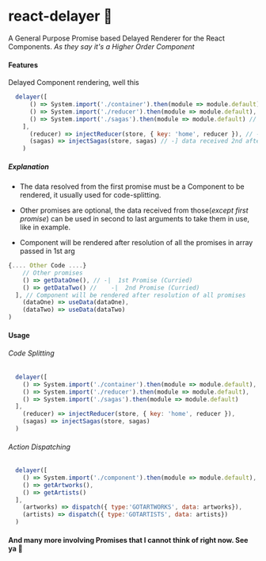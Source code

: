 #  react-delayer 🐢

A General Purpose Promise based Delayed Renderer for the React Components.
_As they say it's a Higher Order Component_

#### Features

Delayed Component rendering, well this

```javascript
  delayer([
      () => System.import('./container').then(module => module.default), // Component to be rendered
      () => System.import('./reducer').then(module => module.default), // -|  1st Promise (Curried)
      () => System.import('./sagas').then(module => module.default) //    -|  2nd Promise (Curried)
    ],
      (reducer) => injectReducer(store, { key: 'home', reducer }), // -] data received 1st after promise resolution
      (sagas) => injectSagas(store, sagas) // -] data received 2nd after promise resolution
    )
```

##### Explanation

- The data resolved from the first promise must be a Component to be rendered, it usually used for code-splitting.

- Other promises are optional, the data received from those(_except first promise_) can be used in second to last arguments to take them in use, like in example.

- Component will be rendered after resolution of all the promises in array passed in 1st arg

```javascript
{.... Other Code ....}
    // Other promises
    () => getDataOne(), // -|  1st Promise (Curried)
    () => getDataTwo() //    -|  2nd Promise (Curried)
  ], // Component will be rendered after resolution of all promises
    (dataOne) => useData(dataOne),
    (dataTwo) => useData(dataTwo)
)

```

#### Usage


###### Code Splitting

```javascript
  delayer([
    () => System.import('./container').then(module => module.default), // Component to be rendered
    () => System.import('./reducer').then(module => module.default),
    () => System.import('./sagas').then(module => module.default)
  ],
    (reducer) => injectReducer(store, { key: 'home', reducer }),
    (sagas) => injectSagas(store, sagas)
  )
```

###### Action Dispatching

```javascript
  delayer([
    () => System.import('./component').then(module => module.default), // Component to be rendered
    () => getArtworks(),
    () => getArtists()
  ],
    (artworks) => dispatch({ type:'GOTARTWORKS', data: artworks}),
    (artists) => dispatch({ type:'GOTARTISTS', data: artists})
  )
```


#### And many more involving Promises that I cannot think of right now. See ya 👋
